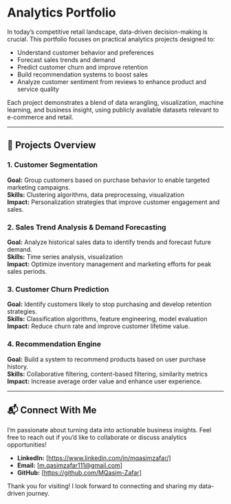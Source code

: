 # Analytics Portfolio

In today’s competitive retail landscape, data-driven decision-making is crucial. This portfolio focuses on practical analytics projects designed to:

- Understand customer behavior and preferences  
- Forecast sales trends and demand  
- Predict customer churn and improve retention  
- Build recommendation systems to boost sales  
- Analyze customer sentiment from reviews to enhance product and service quality  

Each project demonstrates a blend of data wrangling, visualization, machine learning, and business insight, using publicly available datasets relevant to e-commerce and retail.

---

## 📂 Projects Overview

### 1. Customer Segmentation  
**Goal:** Group customers based on purchase behavior to enable targeted marketing campaigns.  
**Skills:** Clustering algorithms, data preprocessing, visualization  
**Impact:** Personalization strategies that improve customer engagement and sales.

### 2. Sales Trend Analysis & Demand Forecasting  
**Goal:** Analyze historical sales data to identify trends and forecast future demand.  
**Skills:** Time series analysis, visualization  
**Impact:** Optimize inventory management and marketing efforts for peak sales periods.

### 3. Customer Churn Prediction  
**Goal:** Identify customers likely to stop purchasing and develop retention strategies.  
**Skills:** Classification algorithms, feature engineering, model evaluation  
**Impact:** Reduce churn rate and improve customer lifetime value.

### 4. Recommendation Engine  
**Goal:** Build a system to recommend products based on user purchase history.  
**Skills:** Collaborative filtering, content-based filtering, similarity metrics  
**Impact:** Increase average order value and enhance user experience.

---

## 📬 Connect With Me

I’m passionate about turning data into actionable business insights. Feel free to reach out if you’d like to collaborate or discuss analytics opportunities!

- **LinkedIn:** [https://www.linkedin.com/in/mqasimzafar/]
- **Email:** [m.qasimzafar111@gmail.com]  
- **GitHub:** [https://github.com/MQasim-Zafar]  

Thank you for visiting! I look forward to connecting and sharing my data-driven journey.
